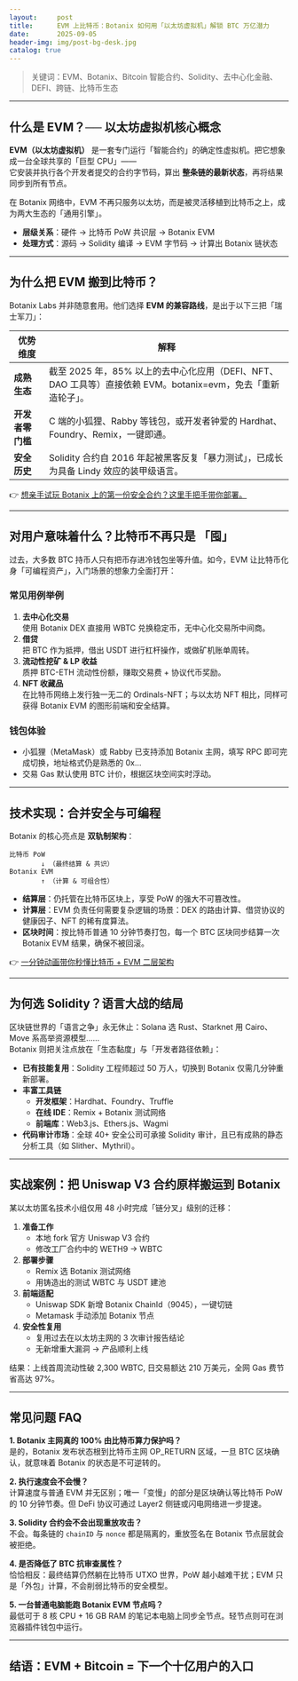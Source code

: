 ```yaml
---
layout:     post
title:      EVM 上比特币：Botanix 如何用「以太坊虚拟机」解锁 BTC 万亿潜力
date:       2025-09-05
header-img: img/post-bg-desk.jpg
catalog: true
---
```


> 关键词：EVM、Botanix、Bitcoin 智能合约、Solidity、去中心化金融、DEFI、跨链、比特币生态

---

## 什么是 EVM？── 以太坊虚拟机核心概念

**EVM（以太坊虚拟机）** 是一套专门运行「智能合约」的确定性虚拟机。把它想象成一台全球共享的「巨型 CPU」——  
它安装并执行各个开发者提交的合约字节码，算出 **整条链的最新状态**，再将结果同步到所有节点。

在 Botanix 网络中，EVM 不再只服务以太坊，而是被灵活移植到比特币之上，成为两大生态的「通用引擎」。  
- **层级关系**：硬件 → 比特币 PoW 共识层 → Botanix EVM  
- **处理方式**：源码 → Solidity 编译 → EVM 字节码 → 计算出 Botanix 链状态

---

## 为什么把 EVM 搬到比特币？

Botanix Labs 并非随意套用。他们选择 **EVM 的兼容路线**，是出于以下三把「瑞士军刀」：

| 优势维度 | 解释 |
| --- | --- |
| **成熟生态** | 截至 2025 年，85% 以上的去中心化应用（DEFI、NFT、DAO 工具等）直接依赖 EVM。botanix=evm，免去「重新造轮子」。 |
| **开发者零门槛** | C 端的小狐狸、Rabby 等钱包，或开发者钟爱的 Hardhat、Foundry、Remix，一键即通。 |
| **安全历史** | Solidity 合约自 2016 年起被黑客反复「暴力测试」，已成长为具备 Lindy 效应的装甲级语言。 |

👉 [想亲手试玩 Botanix 上的第一份安全合约？这里手把手带你部署。](https://okxdog.com/)

---

## 对用户意味着什么？比特币不再只是 「囤」

过去，大多数 BTC 持币人只有把币存进冷钱包坐等升值。如今，EVM 让比特币化身「可编程资产」，入门场景的想象力全面打开：

### 常见用例举例
1. **去中心化交易**  
   使用 Botanix DEX 直接用 WBTC 兑换稳定币，无中心化交易所中间商。
2. **借贷**  
   把 BTC 作为抵押，借出 USDT 进行杠杆操作，或做矿机账单周转。
3. **流动性挖矿 & LP 收益**  
   质押 BTC-ETH 流动性份额，赚取交易费 + 协议代币奖励。
4. **NFT 收藏品**  
   在比特币网络上发行独一无二的 Ordinals-NFT；与以太坊 NFT 相比，同样可获得 Botanix EVM 的图形前端和安全结算。

### 钱包体验
- 小狐狸（MetaMask）或 Rabby 已支持添加 Botanix 主网，填写 RPC 即可完成切换，地址格式仍是熟悉的 0x…  
- 交易 Gas 默认使用 BTC 计价，根据区块空间实时浮动。

---

## 技术实现：合并安全与可编程

Botanix 的核心亮点是 **双轨制架构**：

```
比特币 PoW
        ↓ （最终结算 & 共识）
Botanix EVM  
        ↑ （计算 & 可组合性）
```
- **结算层**：仍托管在比特币区块上，享受 PoW 的强大不可篡改性。  
- **计算层**：EVM 负责任何需要复杂逻辑的场景：DEX 的路由计算、借贷协议的健康因子、NFT 的稀有度算法。  
- **区块时间**：按比特币普通 10 分钟节奏打包，每一个 BTC 区块同步结算一次 Botanix EVM 结果，确保不被回滚。

👉 [一分钟动画带你秒懂比特币 + EVM 二层架构](https://okxdog.com/)

---

## 为何选 Solidity？语言大战的结局

区块链世界的「语言之争」永无休止：Solana 选 Rust、Starknet 用 Cairo、Move 系高举资源模型……  
Botanix 则把关注点放在「生态黏度」与「开发者路径依赖」：

- **已有技能复用**：Solidity 工程师超过 50 万人，切换到 Botanix 仅需几分钟重新部署。  
- **丰富工具链**  
  - **开发框架**：Hardhat、Foundry、Truffle  
  - **在线 IDE**：Remix + Botanix 测试网络  
  - **前端库**：Web3.js、Ethers.js、Wagmi  
- **代码审计市场**：全球 40+ 安全公司可承接 Solidity 审计，且已有成熟的静态分析工具（如 Slither、Mythril）。

---

## 实战案例：把 Uniswap V3 合约原样搬运到 Botanix

某以太坊匿名技术小组仅用 48 小时完成「链分叉」级别的迁移：

1. **准备工作**  
   - 本地 fork 官方 Uniswap V3 合约  
   - 修改工厂合约中的 WETH9 → WBTC  
2. **部署步骤**  
   - Remix 选 Botanix 测试网络  
   - 用铸造出的测试 WBTC 与 USDT 建池  
3. **前端适配**  
   - Uniswap SDK 新增 Botanix ChainId（9045），一键切链  
   - Metamask 手动添加 Botanix 节点  
4. **安全性复用**  
   - 复用过去在以太坊主网的 3 次审计报告结论  
   - 无新增重大漏洞 → 产品顺利上线

结果：上线首周流动性破 2,300 WBTC, 日交易额达 210 万美元，全网 Gas 费节省高达 97%。

---

## 常见问题 FAQ

**1. Botanix 主网真的 100% 由比特币算力保护吗？**  
是的，Botanix 发布状态根到比特币主网 OP_RETURN 区域，一旦 BTC 区块确认，就意味着 Botanix 的状态是不可逆转的。

**2. 执行速度会不会慢？**  
计算速度与普通 EVM 并无区别；唯一「变慢」的部分是区块确认等比特币 PoW 的 10 分钟节奏。但 DeFi 协议可通过 Layer2 侧链或闪电网络进一步提速。

**3. Solidity 合约会不会出现重放攻击？**  
不会。每条链的 `chainID` 与 `nonce` 都是隔离的，重放签名在 Botanix 节点层就会被拒绝。

**4. 是否降低了 BTC 抗审查属性？**  
恰恰相反：最终结算仍然躺在比特币 UTXO 世界，PoW 越小越难干扰；EVM 只是「外包」计算，不会削弱比特币的安全模型。

**5. 一台普通电脑能跑 Botanix EVM 节点吗？**  
最低可于 8 核 CPU + 16 GB RAM 的笔记本电脑上同步全节点。轻节点则可在浏览器插件钱包中运行。

---

## 结语：EVM + Bitcoin = 下一个十亿用户的入口